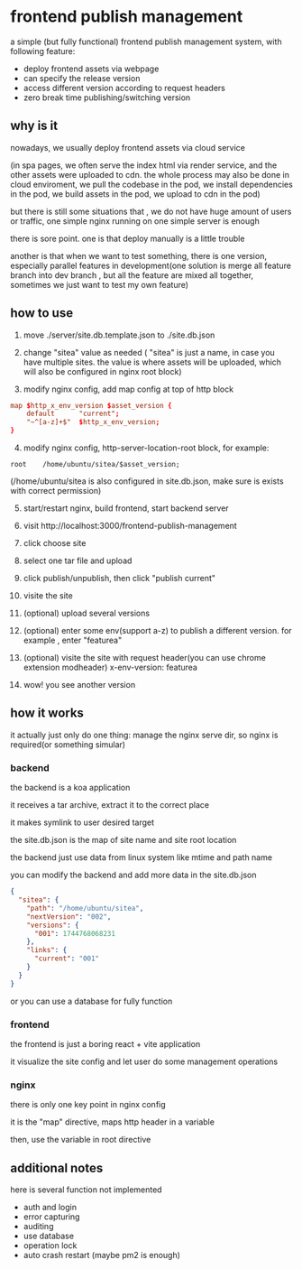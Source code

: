 # frontend publish management

a simple (but fully functional) frontend publish management system, with following feature:

- deploy frontend assets via webpage
- can specify the release version
- access different version according to request headers
- zero break time publishing/switching version

## why is it

nowadays, we usually deploy frontend assets via cloud service

(in spa pages, we often serve the index html via render service, and the other assets were uploaded to cdn. the whole process may also be done in cloud enviroment, we pull the codebase in the pod, we install dependencies in the pod, we build assets in the pod, we upload to cdn in the pod)

but there is still some situations that , we do not have huge amount of users or traffic, one simple nginx running on one simple server is enough

there is sore point. one is that deploy manually is a little trouble

another is that when we want to test something, there is one version, especially parallel features in development(one solution is merge all feature branch into dev branch , but all the feature are mixed all together, sometimes we just want to test my own feature)

## how to use

1. move ./server/site.db.template.json to ./site.db.json

2. change "sitea" value as needed ( "sitea" is just a name, in case you have multiple sites. the value is where assets will be uploaded, which will also be configured in nginx root block)

3. modify nginx config, add map config at top of http block

```conf
map $http_x_env_version $asset_version {
    default      "current";
    "~^[a-z]+$"  $http_x_env_version;
}
```

4. modify nginx config, http-server-location-root block, for example:

```
root    /home/ubuntu/sitea/$asset_version;
```

(/home/ubuntu/sitea is also configured in site.db.json, make sure is exists with correct permission)

5. start/restart nginx, build frontend, start backend server

6. visit http://localhost:3000/frontend-publish-management

7. click choose site

8. select one tar file and upload

9. click publish/unpublish, then click "publish current"

10. visite the site

11. (optional) upload several versions

12. (optional) enter some env(support a-z) to publish a different version. for example , enter "featurea"

13. (optional) visite the site with request header(you can use chrome extension modheader) x-env-version: featurea

14. wow! you see another version

## how it works

it actually just only do one thing: manage the nginx serve dir, so nginx is required(or something simular)

### backend

the backend is a koa application

it receives a tar archive, extract it to the correct place

it makes symlink to user desired target

the site.db.json is the map of site name and site root location

the backend just use data from linux system like mtime and path name

you can modify the backend and add more data in the site.db.json

```json
{
  "sitea": {
    "path": "/home/ubuntu/sitea",
    "nextVersion": "002",
    "versions": {
      "001": 1744768068231
    },
    "links": {
      "current": "001"
    }
  }
}
```

or you can use a database for fully function

### frontend

the frontend is just a boring react + vite application

it visualize the site config and let user do some management operations

### nginx

there is only one key point in nginx config

it is the "map" directive, maps http header in a variable

then, use the variable in root directive

## additional notes

here is several function not implemented

- auth and login
- error capturing
- auditing
- use database
- operation lock
- auto crash restart (maybe pm2 is enough)
